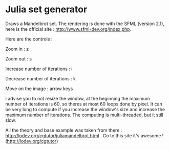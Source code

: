 # Julia set generator

Draws a Mandelbrot set. The rendering is done with the SFML (version 2.1), here is the official site : http://www.sfml-dev.org/index.php.


Here are the controls :

Zoom in : z

Zoom out : s

Increase number of iterations : i

Decrease number of iterations : k

Move on the image : arrow keys

I advise you to not resize the window, at the beginning the maximum number of iterations is 60, so theres at most 60 loops done by pixel. It can be very long to compute if you increase the window's size and increase the maximum number of iterations. The computing is multi-threaded, but it still slow.

All the theory and base example was taken from there : http://lodev.org/cgtutor/juliamandelbrot.html . Go to this site it's awesome ! (http://lodev.org/cgtutor)
